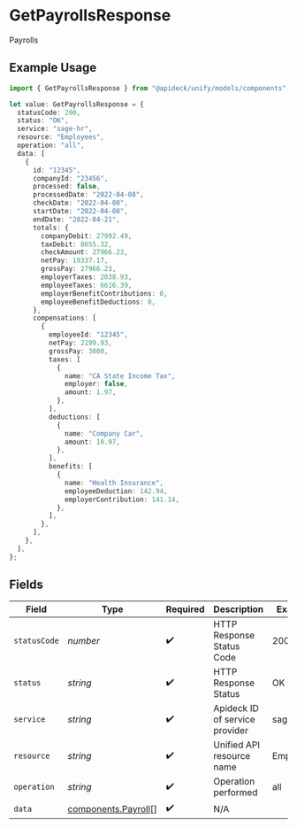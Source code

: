 # GetPayrollsResponse

Payrolls

## Example Usage

```typescript
import { GetPayrollsResponse } from "@apideck/unify/models/components";

let value: GetPayrollsResponse = {
  statusCode: 200,
  status: "OK",
  service: "sage-hr",
  resource: "Employees",
  operation: "all",
  data: [
    {
      id: "12345",
      companyId: "23456",
      processed: false,
      processedDate: "2022-04-08",
      checkDate: "2022-04-08",
      startDate: "2022-04-08",
      endDate: "2022-04-21",
      totals: {
        companyDebit: 27992.49,
        taxDebit: 8655.32,
        checkAmount: 27966.23,
        netPay: 19337.17,
        grossPay: 27966.23,
        employerTaxes: 2038.93,
        employeeTaxes: 6616.39,
        employerBenefitContributions: 0,
        employeeBenefitDeductions: 0,
      },
      compensations: [
        {
          employeeId: "12345",
          netPay: 2199.93,
          grossPay: 3000,
          taxes: [
            {
              name: "CA State Income Tax",
              employer: false,
              amount: 1.97,
            },
          ],
          deductions: [
            {
              name: "Company Car",
              amount: 10.97,
            },
          ],
          benefits: [
            {
              name: "Health Insurance",
              employeeDeduction: 142.94,
              employerContribution: 141.14,
            },
          ],
        },
      ],
    },
  ],
};
```

## Fields

| Field                                                      | Type                                                       | Required                                                   | Description                                                | Example                                                    |
| ---------------------------------------------------------- | ---------------------------------------------------------- | ---------------------------------------------------------- | ---------------------------------------------------------- | ---------------------------------------------------------- |
| `statusCode`                                               | *number*                                                   | :heavy_check_mark:                                         | HTTP Response Status Code                                  | 200                                                        |
| `status`                                                   | *string*                                                   | :heavy_check_mark:                                         | HTTP Response Status                                       | OK                                                         |
| `service`                                                  | *string*                                                   | :heavy_check_mark:                                         | Apideck ID of service provider                             | sage-hr                                                    |
| `resource`                                                 | *string*                                                   | :heavy_check_mark:                                         | Unified API resource name                                  | Employees                                                  |
| `operation`                                                | *string*                                                   | :heavy_check_mark:                                         | Operation performed                                        | all                                                        |
| `data`                                                     | [components.Payroll](../../models/components/payroll.md)[] | :heavy_check_mark:                                         | N/A                                                        |                                                            |